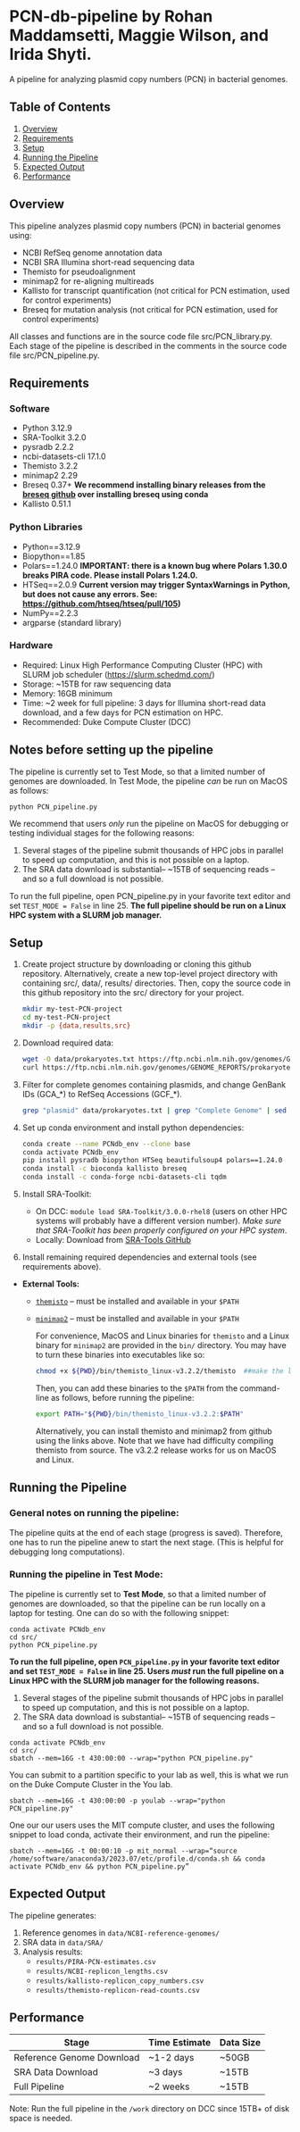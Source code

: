 # PCN-db-pipeline by Rohan Maddamsetti, Maggie Wilson, and Irida Shyti.

A pipeline for analyzing plasmid copy numbers (PCN) in bacterial genomes.


## Table of Contents
1. [Overview](#overview)
2. [Requirements](#requirements)
3. [Setup](#setup)
4. [Running the Pipeline](#running-the-pipeline)
5. [Expected Output](#expected-output)
6. [Performance](#performance)


## Overview

This pipeline analyzes plasmid copy numbers (PCN) in bacterial genomes using:
- NCBI RefSeq genome annotation data
- NCBI SRA Illumina short-read sequencing data
- Themisto for pseudoalignment
- minimap2 for re-aligning multireads
- Kallisto for transcript quantification (not critical for PCN estimation, used for control experiments)
- Breseq for mutation analysis (not critical for PCN estimation, used for control experiments)

All classes and functions are in the source code file src/PCN_library.py. Each stage of the pipeline is described in the comments in the source code file src/PCN_pipeline.py.  


## Requirements

### Software
- Python 3.12.9
- SRA-Toolkit 3.2.0
- pysradb 2.2.2
- ncbi-datasets-cli 17.1.0
- Themisto 3.2.2
- minimap2 2.29 
- Breseq 0.37+ **We recommend installing binary releases from the [breseq github](https://github.com/barricklab/breseq/releases/) over installing breseq using conda**
- Kallisto 0.51.1


### Python Libraries
- Python==3.12.9
- Biopython==1.85
- Polars==1.24.0 **IMPORTANT: there is a known bug where Polars 1.30.0 breaks PIRA code. Please install Polars 1.24.0.**
- HTSeq==2.0.9 **Current version may trigger SyntaxWarnings in Python, but does not cause any errors. See: https://github.com/htseq/htseq/pull/105)**
- NumPy==2.2.3
- argparse (standard library)


### Hardware
- Required: Linux High Performance Computing Cluster (HPC) with SLURM job scheduler (https://slurm.schedmd.com/)
- Storage: ~15TB for raw sequencing data
- Memory: 16GB minimum
- Time: ~2 week for full pipeline: 3 days for Illumina short-read data download, and a few days for PCN estimation on HPC.
- Recommended: Duke Compute Cluster (DCC)

## Notes before setting up the pipeline

The pipeline is currently set to Test Mode, so that a limited number of genomes are downloaded.
In Test Mode, the pipeline *can* be run on MacOS as follows:

```
python PCN_pipeline.py
```

We recommend that users *only* run the pipeline on MacOS for debugging or testing individual stages for the following reasons:

1) Several stages of the pipeline submit thousands of HPC jobs in parallel to speed up computation, and this is not possible on a laptop.
2) The SRA data download is substantial– ~15TB of sequencing reads – and so a full download is not possible.  


To run the full pipeline, open PCN_pipeline.py in your favorite text editor and set `TEST_MODE = False` in line 25.
**The full pipeline should be run on a Linux HPC system with a SLURM job manager.**

## Setup

1. Create project structure by downloading or cloning this github repository.
Alternatively, create a new top-level project directory
with containing src/, data/, results/ directories.
Then, copy the source code in this github repository into the src/ directory for your project.

   ```bash
   mkdir my-test-PCN-project
   cd my-test-PCN-project
   mkdir -p {data,results,src}
   ```

2. Download required data:
   ```bash
   wget -O data/prokaryotes.txt https://ftp.ncbi.nlm.nih.gov/genomes/GENOME_REPORTS/prokaryotes.txt ## on linux
   curl https://ftp.ncbi.nlm.nih.gov/genomes/GENOME_REPORTS/prokaryotes.txt > data/prokaryotes.txt ## on mac and linux
   ```

3. Filter for complete genomes containing plasmids, and change GenBank IDs (GCA_\*) to RefSeq Accessions (GCF_\*).
   ```bash
   grep "plasmid" data/prokaryotes.txt | grep "Complete Genome" | sed 's/GCA/GCF/g' > results/complete-prokaryotes-with-plasmids.txt
   ```

4. Set up conda environment and install python dependencies:
   ```bash
   conda create --name PCNdb_env --clone base
   conda activate PCNdb_env
   pip install pysradb biopython HTSeq beautifulsoup4 polars==1.24.0
   conda install -c bioconda kallisto breseq
   conda install -c conda-forge ncbi-datasets-cli tqdm
   ```

5. Install SRA-Toolkit:
   - On DCC: `module load SRA-Toolkit/3.0.0-rhel8` (users on other HPC systems will probably have a different version number). *Make sure that SRA-Toolkit has been properly configured on your HPC system*.
   - Locally: Download from [SRA-Tools GitHub](https://github.com/ncbi/sra-tools)

6. Install remaining required dependencies and external tools (see requirements above).

- **External Tools:**  
  - [`themisto`](https://github.com/algbio/themisto/releases/) – must be installed and available in your `$PATH`
  - [`minimap2`](https://github.com/lh3/minimap2/releases) – must be installed and available in your `$PATH`  

    For convenience, MacOS and Linux binaries for `themisto` and a Linux binary for `minimap2` are provided in the `bin/` directory. You may have to turn these binaries into executables like so:

    ```bash
    chmod +x ${PWD}/bin/themisto_linux-v3.2.2/themisto  ##make the linux themisto binary into an executable
    ```

    Then, you can add these binaries to the `$PATH` from the command-line as follows, before running the pipeline:

    ```bash
    export PATH="${PWD}/bin/themisto_linux-v3.2.2:$PATH"
    ```

    Alternatively, you can install themisto and minimap2 from github using the links above. Note that we have had difficulty compiling themisto from source. The v3.2.2 release works for us on MacOS and Linux.
    

## Running the Pipeline

### General notes on running the pipeline:

The pipeline quits at the end of each stage (progress is saved). Therefore, one has to run the pipeline anew to start the next stage. (This is helpful for debugging long computations).


### Running the pipeline in Test Mode:

The pipeline is currently set to **Test Mode**, so that a limited number of genomes are downloaded, so that the pipeline can be run locally on a laptop for testing.
One can do so with the following snippet:

```
conda activate PCNdb_env
cd src/
python PCN_pipeline.py
``` 

**To run the full pipeline, open `PCN_pipeline.py` in your favorite text editor and set `TEST_MODE = False` in line 25. Users *must* run the full pipeline on a Linux HPC with the SLURM job manager for the following reasons.**

1) Several stages of the pipeline submit thousands of HPC jobs in parallel to speed up computation, and this is not possible on a laptop.
2) The SRA data download is substantial– ~15TB of sequencing reads – and so a full download is not possible.  


```
conda activate PCNdb_env
cd src/
sbatch --mem=16G -t 430:00:00 --wrap="python PCN_pipeline.py"
```

You can submit to a partition specific to your lab as well, this is what we run on the Duke Compute Cluster in the You lab.

    sbatch --mem=16G -t 430:00:00 -p youlab --wrap="python PCN_pipeline.py"

One our our users uses the MIT compute cluster, and uses the following snippet to load conda, activate their environment, and run the pipeline:

    sbatch --mem=16G -t 00:00:10 -p mit_normal --wrap=“source /home/software/anaconda3/2023.07/etc/profile.d/conda.sh && conda activate PCNdb_env && python PCN_pipeline.py”


## Expected Output

The pipeline generates:
1. Reference genomes in `data/NCBI-reference-genomes/`
2. SRA data in `data/SRA/`
3. Analysis results:
   - `results/PIRA-PCN-estimates.csv`
   - `results/NCBI-replicon_lengths.csv`
   - `results/kallisto-replicon_copy_numbers.csv`
   - `results/themisto-replicon-read-counts.csv`  


## Performance

| Stage | Time Estimate | Data Size |
|-------|---------------|-----------|
| Reference Genome Download | ~1-2 days | ~50GB |
| SRA Data Download | ~3 days | ~15TB |
| Full Pipeline | ~2 weeks | ~15TB |

Note: Run the full pipeline in the `/work` directory on DCC since 15TB+ of disk space is needed.  

